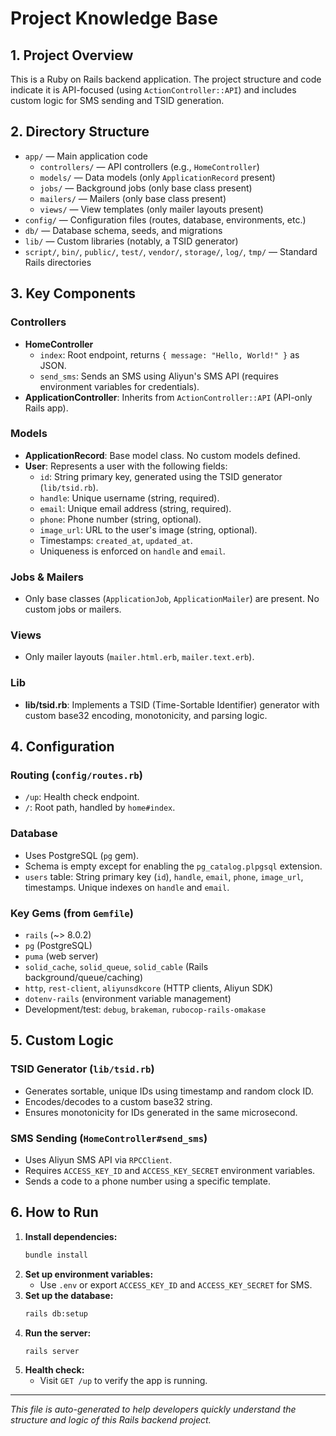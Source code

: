 # Project Knowledge Base

## 1. Project Overview
This is a Ruby on Rails backend application. The project structure and code indicate it is API-focused (using `ActionController::API`) and includes custom logic for SMS sending and TSID generation.

## 2. Directory Structure
- `app/` — Main application code
  - `controllers/` — API controllers (e.g., `HomeController`)
  - `models/` — Data models (only `ApplicationRecord` present)
  - `jobs/` — Background jobs (only base class present)
  - `mailers/` — Mailers (only base class present)
  - `views/` — View templates (only mailer layouts present)
- `config/` — Configuration files (routes, database, environments, etc.)
- `db/` — Database schema, seeds, and migrations
- `lib/` — Custom libraries (notably, a TSID generator)
- `script/`, `bin/`, `public/`, `test/`, `vendor/`, `storage/`, `log/`, `tmp/` — Standard Rails directories

## 3. Key Components
### Controllers
- **HomeController**
  - `index`: Root endpoint, returns `{ message: "Hello, World!" }` as JSON.
  - `send_sms`: Sends an SMS using Aliyun's SMS API (requires environment variables for credentials).
- **ApplicationController**: Inherits from `ActionController::API` (API-only Rails app).

### Models
- **ApplicationRecord**: Base model class. No custom models defined.
- **User**: Represents a user with the following fields:
  - `id`: String primary key, generated using the TSID generator (`lib/tsid.rb`).
  - `handle`: Unique username (string, required).
  - `email`: Unique email address (string, required).
  - `phone`: Phone number (string, optional).
  - `image_url`: URL to the user's image (string, optional).
  - Timestamps: `created_at`, `updated_at`.
  - Uniqueness is enforced on `handle` and `email`.

### Jobs & Mailers
- Only base classes (`ApplicationJob`, `ApplicationMailer`) are present. No custom jobs or mailers.

### Views
- Only mailer layouts (`mailer.html.erb`, `mailer.text.erb`).

### Lib
- **lib/tsid.rb**: Implements a TSID (Time-Sortable Identifier) generator with custom base32 encoding, monotonicity, and parsing logic.

## 4. Configuration
### Routing (`config/routes.rb`)
- `/up`: Health check endpoint.
- `/`: Root path, handled by `home#index`.

### Database
- Uses PostgreSQL (`pg` gem).
- Schema is empty except for enabling the `pg_catalog.plpgsql` extension.
- `users` table: String primary key (`id`), `handle`, `email`, `phone`, `image_url`, timestamps. Unique indexes on `handle` and `email`.

### Key Gems (from `Gemfile`)
- `rails` (~> 8.0.2)
- `pg` (PostgreSQL)
- `puma` (web server)
- `solid_cache`, `solid_queue`, `solid_cable` (Rails background/queue/caching)
- `http`, `rest-client`, `aliyunsdkcore` (HTTP clients, Aliyun SDK)
- `dotenv-rails` (environment variable management)
- Development/test: `debug`, `brakeman`, `rubocop-rails-omakase`

## 5. Custom Logic
### TSID Generator (`lib/tsid.rb`)
- Generates sortable, unique IDs using timestamp and random clock ID.
- Encodes/decodes to a custom base32 string.
- Ensures monotonicity for IDs generated in the same microsecond.

### SMS Sending (`HomeController#send_sms`)
- Uses Aliyun SMS API via `RPCClient`.
- Requires `ACCESS_KEY_ID` and `ACCESS_KEY_SECRET` environment variables.
- Sends a code to a phone number using a specific template.

## 6. How to Run
1. **Install dependencies:**
   ```sh
   bundle install
   ```
2. **Set up environment variables:**
   - Use `.env` or export `ACCESS_KEY_ID` and `ACCESS_KEY_SECRET` for SMS.
3. **Set up the database:**
   ```sh
   rails db:setup
   ```
4. **Run the server:**
   ```sh
   rails server
   ```
5. **Health check:**
   - Visit `GET /up` to verify the app is running.

---

*This file is auto-generated to help developers quickly understand the structure and logic of this Rails backend project.*